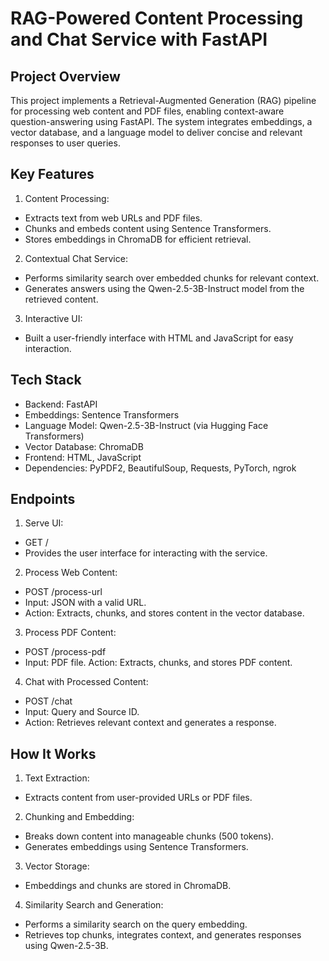 # RAG-Powered Content Processing and Chat Service with FastAPI
## Project Overview
This project implements a Retrieval-Augmented Generation (RAG) pipeline for processing web content and PDF files, enabling context-aware question-answering using FastAPI. The system integrates embeddings, a vector database, and a language model to deliver concise and relevant responses to user queries.

## Key Features
1. Content Processing:
-    Extracts text from web URLs and PDF files.
- Chunks and embeds content using Sentence Transformers.
- Stores embeddings in ChromaDB for efficient retrieval.
  
2. Contextual Chat Service:
- Performs similarity search over embedded chunks for relevant context.
- Generates answers using the Qwen-2.5-3B-Instruct model from the retrieved content.
  
3. Interactive UI:
- Built a user-friendly interface with HTML and JavaScript for easy interaction.

## Tech Stack
- Backend: FastAPI
- Embeddings: Sentence Transformers
- Language Model: Qwen-2.5-3B-Instruct (via Hugging Face Transformers)
- Vector Database: ChromaDB
- Frontend: HTML, JavaScript
- Dependencies: PyPDF2, BeautifulSoup, Requests, PyTorch, ngrok

## Endpoints
1. Serve UI:
-    GET /
-    Provides the user interface for interacting with the service.

2. Process Web Content:
-   POST /process-url
-   Input: JSON with a valid URL.
-   Action: Extracts, chunks, and stores content in the vector database.
  
3. Process PDF Content:
-  POST /process-pdf
-  Input: PDF file.
Action: Extracts, chunks, and stores PDF content.

4. Chat with Processed Content:
-    POST /chat
-    Input: Query and Source ID.
-    Action: Retrieves relevant context and generates a response.

## How It Works
1. Text Extraction:
-    Extracts content from user-provided URLs or PDF files.
  
2. Chunking and Embedding:
-    Breaks down content into manageable chunks (500 tokens).
-    Generates embeddings using Sentence Transformers.
  
3. Vector Storage:
-    Embeddings and chunks are stored in ChromaDB.

4. Similarity Search and Generation:
-    Performs a similarity search on the query embedding.
-    Retrieves top chunks, integrates context, and generates responses using Qwen-2.5-3B.

